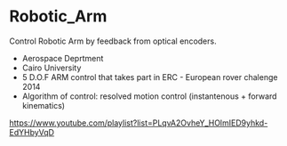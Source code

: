 # Robotic_Arm
Control Robotic Arm by feedback from optical encoders.

- Aerospace Deprtment
- Cairo University
- 5 D.O.F ARM control that takes part in ERC - European rover chalenge 2014
- Algorithm of control: resolved motion control (instantenous + forward kinematics)

https://www.youtube.com/playlist?list=PLqvA2OvheY_HOlmIED9yhkd-EdYHbyVqD 
